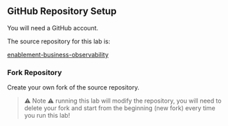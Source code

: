 ## GitHub Repository Setup

You will need a GitHub account.

The source repository for this lab is: 

[enablement-business-observability](https://github.com/dynatrace-wwse/enablement-business-observability)

### Fork Repository

Create your own fork of the source repository.

> ⚠️ Note ⚠️ running this lab will modify the repository, you will need to delete your fork and start from the beginning (new fork) every time you run this lab!

